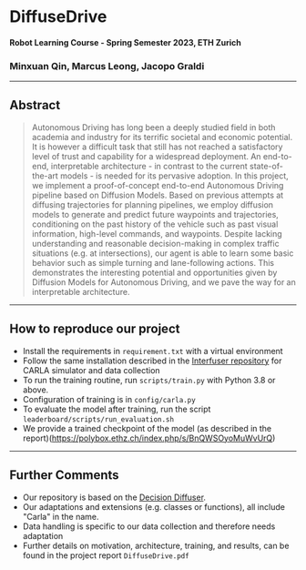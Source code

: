 # DiffuseDrive 
#### Robot Learning Course - Spring Semester 2023, ETH Zurich
### Minxuan Qin, Marcus Leong, Jacopo Graldi
---
## Abstract
> Autonomous Driving has long been a deeply studied field in both academia and industry for its terrific societal and economic potential. It is however a difficult task that still has not reached a satisfactory level of trust and capability for a widespread deployment. An end-to-end, interpretable architecture - in contrast to the current state-of-the-art models - is needed for its pervasive adoption. In this project, we implement a proof-of-concept end-to-end Autonomous Driving pipeline based on Diffusion Models. Based on previous attempts at diffusing trajectories for planning pipelines, we employ diffusion models to generate and predict future waypoints and trajectories, conditioning on the past history of the vehicle such as past visual information, high-level commands, and waypoints. Despite lacking understanding and reasonable decision-making in complex traffic situations (e.g. at intersections), our agent is able to learn some basic behavior such as simple turning and lane-following actions. This demonstrates the interesting potential and opportunities given by Diffusion Models for Autonomous Driving, and we pave the way for an interpretable architecture.
---
## How to reproduce our project
* Install the requirements in ```requirement.txt``` with a virtual environment 
* Follow the same installation described in the [Interfuser repository](https://github.com/opendilab/InterFuser) for CARLA simulator and data collection
* To run the training routine, run ```scripts/train.py``` with Python 3.8 or above.
* Configuration of training is in ```config/carla.py```
* To evaluate the model after training, run the script ```leaderboard/scripts/run_evaluation.sh```
* We provide a trained checkpoint of the model (as described in the report)(https://polybox.ethz.ch/index.php/s/BnQWSOyoMuWvUrQ)
---
## Further Comments
* Our repository is based on the [Decision Diffuser](https://github.com/anuragajay/decision-diffuser/tree/main/code). 
* Our adaptations and extensions (e.g. classes or functions), all include "Carla" in the name.
* Data handling is specific to our data collection and therefore needs adaptation
* Further details on motivation, architecture, training, and results, can be found in the project report ```DiffuseDrive.pdf```

